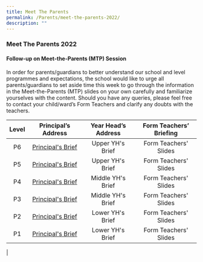 ```yaml
---
title: Meet The Parents
permalink: /Parents/meet-the-parents-2022/
description: ""
---
```

### Meet The Parents 2022

#### Follow-up on Meet-the-Parents (MTP) Session 
In order for parents/guardians to better understand our school and level programmes and expectations, the school would like to urge all parents/guardians to set aside time this week to go through the information in the Meet-the-Parents (MTP) slides on your own carefully and familiarize yourselves with the content. Should you have any queries, please feel free to contact your child/ward’s Form Teachers and clarify any doubts with the teachers.

| Level | Principal’s Address | Year Head’s Address | Form Teachers’ Briefing |
|:---:|:---:|:---:|:---:|
| P6 | [Principal's Brief](https://drive.google.com/file/d/1x9RfKR-bUh6jAfAx6s3NTHEJSkbn0yDT/view) | Upper YH's Brief | Form Teachers' Slides |
| P5 | [Principal's Brief](https://drive.google.com/file/d/1RAtzdONILDFdi30bhjvZy5rMAxr9S2wX/view) | Upper YH's Brief | Form Teachers' Slides |
| P4 | [Principal's Brief](https://drive.google.com/file/d/1miahMAun5PcoDH0Y4WK7Z-M-AHcrRNZO/view) | Middle YH's Brief | Form Teachers' Slides |
| P3 | [Principal's Brief](https://drive.google.com/file/d/16xWduTWHUhm9oIqrv20c99ZHadv0cnCg/view) | Middle YH's Brief | Form Teachers' Slides |
| P2 | [Principal's Brief](https://drive.google.com/file/d/1sgesGV80tzrHrn4KFv8MrhmhRgEEKgnD/view)  |  Lower YH's Brief |  Form Teachers' Slides |
| P1 | [Principal's Brief](https://drive.google.com/file/d/1VLkT3EtLaVeK8W7z_WrFp_ol-NcStYT-/view)  |  Lower YH's Brief |  Form Teachers' Slides |
|

